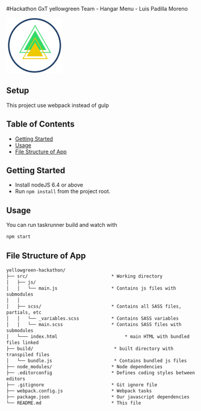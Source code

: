 #Hackathon GxT yellowgreen Team - Hangar Menu - Luis Padilla Moreno

<a href="https://github.com/hangarlabs/yellowgreen-hackathon"><img src="src/img/logo/teamlogo.jpg" width="150" height="150"></a>

## Setup

This project use webpack instead of gulp

## Table of Contents
 - [Getting Started](#getting-started)
 - [Usage](#usage)
 - [File Structure of App](#file-structure-of-app)

## Getting Started

* Install nodeJS 6.4 or above
* Run `npm install` from the project root.

## Usage

You can run taskrunner build and watch with 

```sh
npm start
```

## File Structure of App

```
yellowgreen-hackathon/
├── src/                               * Working directory
│   ├── js/
│   │   └── main.js                    * Contains js files with submodules
│   │   
│   ├── scss/                          * Contains all SASS files, partials, etc
│   │   └── _variables.scss            * Contains SASS variables
│   │   └── main.scss                  * Contains SASS files with submodules
│   └─── index.html                         * main HTML with bundled files linked
├── build/                              * built directory with transpiled files
│   └── bundle.js                       * Contains bundled js files
├── node_modules/                      * Node dependencies
├── .editorconfig                      * Defines coding styles between editors
├── .gitignore                         * Git ignore file
├── webpack.config.js                  * Webpack tasks
├── package.json                       * Our javascript dependencies
└── README.md                          * This file
```


